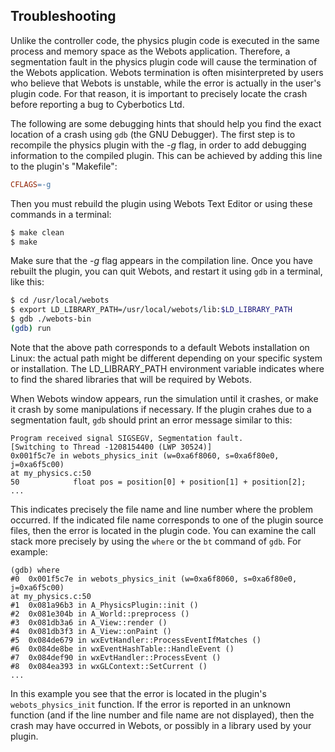 ## Troubleshooting

Unlike the controller code, the physics plugin code is executed in the same process and memory space as the Webots application.
Therefore, a segmentation fault in the physics plugin code will cause the termination of the Webots application.
Webots termination is often misinterpreted by users who believe that Webots is unstable, while the error is actually in the user's plugin code.
For that reason, it is important to precisely locate the crash before reporting a bug to Cyberbotics Ltd.

The following are some debugging hints that should help you find the exact location of a crash using `gdb` (the GNU Debugger).
The first step is to recompile the physics plugin with the *-g* flag, in order to add debugging information to the compiled plugin.
This can be achieved by adding this line to the plugin's "Makefile":

```makefile
CFLAGS=-g
```

Then you must rebuild the plugin using Webots Text Editor or using these commands in a terminal:

```sh
$ make clean
$ make
```

Make sure that the *-g* flag appears in the compilation line.
Once you have rebuilt the plugin, you can quit Webots, and restart it using `gdb` in a terminal, like this:

```sh
$ cd /usr/local/webots
$ export LD_LIBRARY_PATH=/usr/local/webots/lib:$LD_LIBRARY_PATH
$ gdb ./webots-bin
(gdb) run
```

Note that the above path corresponds to a default Webots installation on Linux: the actual path might be different depending on your specific system or installation.
The LD\_LIBRARY\_PATH environment variable indicates where to find the shared libraries that will be required by Webots.

When Webots window appears, run the simulation until it crashes, or make it crash by some manipulations if necessary.
If the plugin crahes due to a segmentation fault, `gdb` should print an error message similar to this:

```
Program received signal SIGSEGV, Segmentation fault.
[Switching to Thread -1208154400 (LWP 30524)]
0x001f5c7e in webots_physics_init (w=0xa6f8060, s=0xa6f80e0, j=0xa6f5c00)
at my_physics.c:50
50            float pos = position[0] + position[1] + position[2];
...
```

This indicates precisely the file name and line number where the problem occurred.
If the indicated file name corresponds to one of the plugin source files, then the error is located in the plugin code.
You can examine the call stack more precisely by using the `where` or the `bt` command of `gdb`.
For example:

```
(gdb) where
#0  0x001f5c7e in webots_physics_init (w=0xa6f8060, s=0xa6f80e0, j=0xa6f5c00)
at my_physics.c:50
#1  0x081a96b3 in A_PhysicsPlugin::init ()
#2  0x081e304b in A_World::preprocess ()
#3  0x081db3a6 in A_View::render ()
#4  0x081db3f3 in A_View::onPaint ()
#5  0x084de679 in wxEvtHandler::ProcessEventIfMatches ()
#6  0x084de8be in wxEventHashTable::HandleEvent ()
#7  0x084def90 in wxEvtHandler::ProcessEvent ()
#8  0x084ea393 in wxGLContext::SetCurrent ()
...
```

In this example you see that the error is located in the plugin's `webots_physics_init` function.
If the error is reported in an unknown function (and if the line number and file name are not displayed), then the crash may have occurred in Webots, or possibly in a library used by your plugin.
